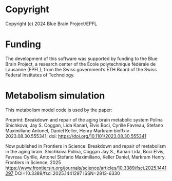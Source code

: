 # Copyright

Copyright (c) 2024 Blue Brain Project/EPFL

# Funding

The development of this software was supported by funding to the Blue Brain Project, a research center of the École polytechnique fédérale de Lausanne (EPFL), from the Swiss government’s ETH Board of the Swiss Federal Institutes of Technology.

# Metabolism simulation

This metabolism model code is used by the paper:

Preprint: Breakdown and repair of the aging brain metabolic system
Polina Shichkova, Jay S. Coggan, Lida Kanari, Elvis Boci, Cyrille Favreau, Stefano Maximiliano Antonel, Daniel Keller, Henry Markram
bioRxiv 2023.08.30.555341; doi: https://doi.org/10.1101/2023.08.30.555341

Now published in Frontiers in Science:
Breakdown and repair of metabolism in the aging brain. Shichkova Polina, Coggan Jay S., Kanari Lida, Boci Elvis, Favreau Cyrille, Antonel Stefano Maximiliano, Keller Daniel, Markram Henry. 
Frontiers in Science, 2025
https://www.frontiersin.org/journals/science/articles/10.3389/fsci.2025.1441297
DOI=10.3389/fsci.2025.1441297
ISSN=2813-6330


